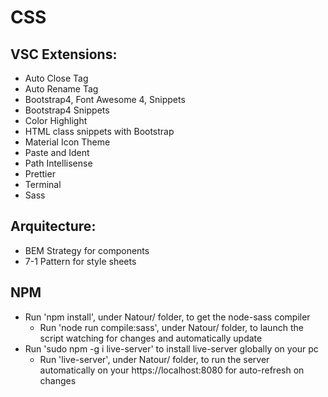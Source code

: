 # CSS

## VSC Extensions:
  * Auto Close Tag
  * Auto Rename Tag
  * Bootstrap4, Font Awesome 4, Snippets
  * Bootstrap4 Snippets
  * Color Highlight
  * HTML class snippets with Bootstrap
  * Material Icon Theme
  * Paste and Ident
  * Path Intellisense
  * Prettier
  * Terminal
  * Sass

## Arquitecture:
  * BEM Strategy for components
  * 7-1 Pattern for style sheets

## NPM
  * Run 'npm install', under Natour/ folder, to get the node-sass compiler
    * Run 'node run compile:sass', under Natour/ folder,  to launch the script watching for changes and automatically update
  * Run 'sudo npm -g i live-server' to install live-server globally on your pc
    * Run 'live-server', under Natour/ folder, to run the server automatically on your https://localhost:8080 for auto-refresh on changes
